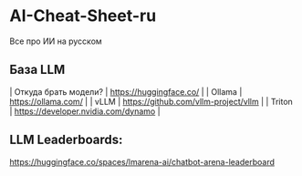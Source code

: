 # AI-Cheat-Sheet-ru  
Все про ИИ на русском  

## База LLM

| Откуда брать модели? | https://huggingface.co/ |
| Ollama | https://ollama.com/ |
| vLLM | https://github.com/vllm-project/vllm |
| Triton | https://developer.nvidia.com/dynamo |

## LLM Leaderboards:

https://huggingface.co/spaces/lmarena-ai/chatbot-arena-leaderboard

